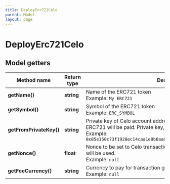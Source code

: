 ```yaml
---
title: DeployErc721Celo
parent: Model
layout: page
---
```


# DeployErc721Celo

## Model getters

Method name | Return type | Description | Notes
------------ | ------------- | ------------- | -------------
**getName()** | **string** | Name of the ERC721 token <br>Example: `My ERC721` |
**getSymbol()** | **string** | Symbol of the ERC721 token <br>Example: `ERC_SYMBOL` |
**getFromPrivateKey()** | **string** | Private key of Celo account address, from which gas for deployment of ERC721 will be paid. Private key, or signature Id must be present. <br>Example: `0x05e150c73f1920ec14caa1e0b6aa09940899678051a78542840c2668ce5080c2` |
**getNonce()** | **float** | Nonce to be set to Celo transaction. If not present, last known nonce will be used. <br>Example: `null` | [optional]
**getFeeCurrency()** | **string** | Currency to pay for transaction gas <br>Example: `null` |

